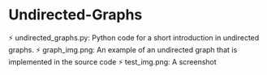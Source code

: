 # Undirected-Graphs

 ⚡ undirected_graphs.py: Python code for a short introduction in undirected graphs.
 ⚡ graph_img.png: An example of an undirected graph that is implemented in the source code
 ⚡ test_img.png: A screenshot 

